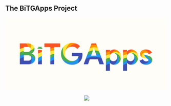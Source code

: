 ## The BiTGApps Project

![](banner.png)

<div align="center">
  <!-- Version -->
    <img src="https://img.shields.io/badge/Version-1.3-blue.svg?style=flat-square" alt="" />
  <!-- Last Updated -->
    <img src="https://img.shields.io/badge/Updated-November 06, 2022-orange.svg?style=flat-square" alt="" />
  <!-- License -->
    <a href="https://www.gnu.org/licenses/gpl-3.0"><img src="https://img.shields.io/badge/License-GPLv3-yellow.svg?style=flat-square"></a>
  <!-- Downloads -->
    <img src="https://img.shields.io/github/downloads/BiTGApps/BiTGApps-App-Release/total?style=social" alt="" />
</div>
